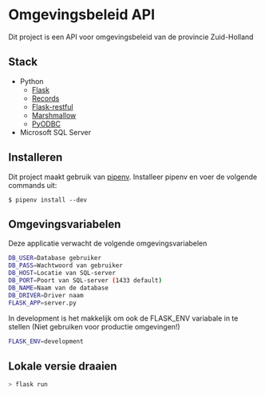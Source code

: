 # Omgevingsbeleid API
Dit project is een API voor omgevingsbeleid van de provincie Zuid-Holland

## Stack
- Python
    + [Flask](http://flask.pocoo.org/)
    + [Records](https://github.com/kennethreitz/records)
    + [Flask-restful](https://github.com/flask-restful/flask-restful)
    + [Marshmallow](http://marshmallow.readthedocs.io/en/3.0/)
    + [PyODBC](https://github.com/mkleehammer/pyodbc)
- Microsoft SQL Server

## Installeren
Dit project maakt gebruik van [pipenv](https://github.com/pypa/pipenv). Installeer pipenv en voer de volgende commands uit:
```shell
$ pipenv install --dev
```

## Omgevingsvariabelen
Deze applicatie verwacht de volgende omgevingsvariabelen
``` bash
DB_USER=Database gebruiker
DB_PASS=Wachtwoord van gebruiker
DB_HOST=Locatie van SQL-server
DB_PORT=Poort van SQL-server (1433 default)
DB_NAME=Naam van de database
DB_DRIVER=Driver naam
FLASK_APP=server.py
```
In development is het makkelijk om ook de FLASK_ENV variabale in te stellen (Niet gebruiken voor productie omgevingen!)

```bash
FLASK_ENV=development
```

## Lokale versie draaien
```bash
> flask run
```
